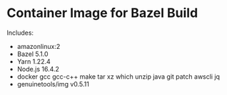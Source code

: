 Container Image for Bazel Build
===============================
Includes:
- amazonlinux:2
- Bazel 5.1.0
- Yarn 1.22.4
- Node.js 16.4.2
- docker gcc gcc-c++ make tar xz which unzip java git patch awscli jq
- genuinetools/img v0.5.11
